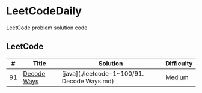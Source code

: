 # LeetCodeDaily
LeetCode problem solution code

## LeetCode
| # | Title | Solution | Difficulty |
|---| ----- | -------- | ---------- |
|91|[Decode Ways](https://leetcode.com/problems/decode-ways/#/description)|[java](./leetcode-1~100/91. Decode Ways.md)|Medium|
